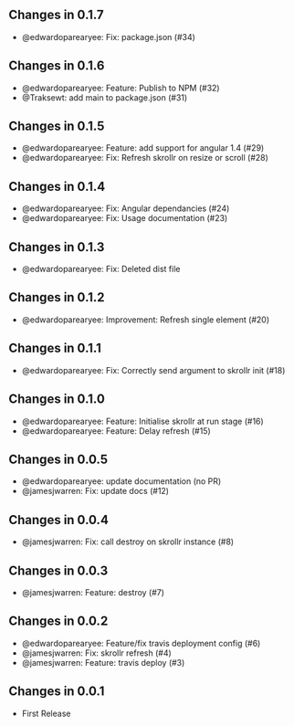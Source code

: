 ## Changes in 0.1.7

 * @edwardoparearyee: Fix: package.json (#34)

## Changes in 0.1.6

 * @edwardoparearyee: Feature: Publish to NPM (#32)
 * @Traksewt: add main to package.json (#31)

## Changes in 0.1.5

 * @edwardoparearyee: Feature: add support for angular 1.4 (#29)
 * @edwardoparearyee: Fix: Refresh skrollr on resize or scroll (#28)

## Changes in 0.1.4

 * @edwardoparearyee: Fix: Angular dependancies  (#24)
 * @edwardoparearyee: Fix: Usage documentation (#23)

## Changes in 0.1.3

 * @edwardoparearyee: Fix: Deleted dist file


## Changes in 0.1.2

 * @edwardoparearyee: Improvement: Refresh single element (#20)

## Changes in 0.1.1

 * @edwardoparearyee: Fix: Correctly send argument to skrollr init  (#18)

## Changes in 0.1.0

 * @edwardoparearyee: Feature: Initialise skrollr at run stage (#16)
 * @edwardoparearyee: Feature: Delay refresh (#15)

## Changes in 0.0.5

 * @edwardoparearyee: update documentation (no PR)
 * @jamesjwarren: Fix: update docs (#12)

## Changes in 0.0.4

 * @jamesjwarren: Fix: call destroy on skrollr instance (#8)

## Changes in 0.0.3

 * @jamesjwarren: Feature: destroy (#7)

## Changes in 0.0.2

 * @edwardoparearyee: Feature/fix travis deployment config (#6)
 * @jamesjwarren: Fix: skrollr refresh (#4)
 * @jamesjwarren: Feature: travis deploy (#3)

## Changes in 0.0.1

 * First Release


